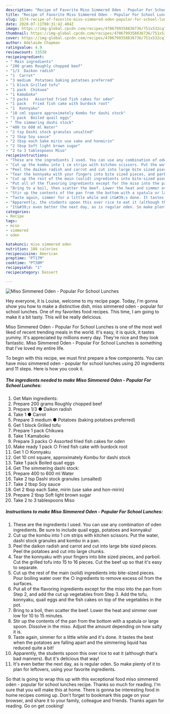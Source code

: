 ```yaml
---
description: "Recipe of Favorite Miso Simmered Oden - Popular For School Lunches"
title: "Recipe of Favorite Miso Simmered Oden - Popular For School Lunches"
slug: 1574-recipe-of-favorite-miso-simmered-oden-popular-for-school-lunches
date: 2020-07-11T00:31:42.404Z
image: https://img-global.cpcdn.com/recipes/4706799358836736/751x532cq70/miso-simmered-oden-popular-for-school-lunches-recipe-main-photo.jpg
thumbnail: https://img-global.cpcdn.com/recipes/4706799358836736/751x532cq70/miso-simmered-oden-popular-for-school-lunches-recipe-main-photo.jpg
cover: https://img-global.cpcdn.com/recipes/4706799358836736/751x532cq70/miso-simmered-oden-popular-for-school-lunches-recipe-main-photo.jpg
author: Adelaide Chapman
ratingvalue: 4.9
reviewcount: 33538
recipeingredient:
- " Main ingredients"
- "200 grams Roughly chopped beef"
- "1/3  Daikon radish"
- "1  Carrot"
- "3 medium  Potatoes baking potatoes preferred"
- "1 block Grilled tofu"
- "1 pack  Chikuwa"
- "1 Kamaboko"
- "3 packs   Assorted fried fish cakes for oden"
- "1 pack   Fried fish cake with burdock root"
- "1  Konnyaku"
- "10 cml square approximately Kombu for dashi stock"
- "1 pack  Boiled quail eggs"
- " The simmering dashi stock"
- "400 to 600 ml Water"
- "2 tsp Dashi stock granules unsalted"
- "2 tbsp Soy sauce"
- "2 tbsp each Sake mirin use sake and honmirin"
- "2 tbsp Soft light brown sugar"
- "2 to 3 tablespoons Miso"
recipeinstructions:
- "These are the ingredients I used. You can use any combination of oden ingredients. Be sure to include quail eggs, potatoes and konnyaku!"
- "Cut up the kombu into 1 cm strips with kitchen scissors. Put the water, dashi stock granules and kombu in a pan."
- "Peel the daikon radish and carrot and cut into large bite sized pieces. Peel the potatoes and cut into large chunks."
- "Tear the konnyaku with your fingers into bite sized pieces, and parboil. Cut the grilled tofu into 15 to 16 pieces. Cut the beef up so that it&#39;s easy to separate."
- "Cut up the rest of the main (solid) ingredients into bite-sized pieces. Pour boiling water over the ○ ingredients to remove excess oil from the surfaces."
- "Put all of the flavoring ingredients except for the miso into the pan from Step 2, and add the cut up vegetables from Step 3. Add the tofu, konnyaku, quail eggs and the fish cakes on top of the vegetables in the pot."
- "Bring to a boil, then scatter the beef. Lower the heat and simmer over low for 10 to 15 minutes."
- "Stir up the contents of the pan from the bottom with a spatula or large spoon. Dissolve in the miso. Adjust the amount depending on how salty it is."
- "Taste again, simmer for a little while and it&#39;s done. It tastes the best when the potatoes are falling apart and the simmering liquid has reduced quite a bit!"
- "Apparently, the students spoon this over rice to eat it (although that&#39;s bad manners). But it&#39;s delicious that way!"
- "It&#39;s even better the next day, as is regular oden. So make plenty of it to plan for leftovers, using your favorite ingredients."
categories:
- Recipe
tags:
- miso
- simmered
- oden

katakunci: miso simmered oden 
nutrition: 188 calories
recipecuisine: American
preptime: "PT17M"
cooktime: "PT30M"
recipeyield: "1"
recipecategory: Dessert

---
```



![Miso Simmered Oden - Popular For School Lunches](https://img-global.cpcdn.com/recipes/4706799358836736/751x532cq70/miso-simmered-oden-popular-for-school-lunches-recipe-main-photo.jpg)

Hey everyone, it is Louise, welcome to my recipe page. Today, I'm gonna show you how to make a distinctive dish, miso simmered oden - popular for school lunches. One of my favorites food recipes. This time, I am going to make it a bit tasty. This will be really delicious.

Miso Simmered Oden - Popular For School Lunches is one of the most well liked of recent trending meals in the world. It's easy, it is quick, it tastes yummy. It's appreciated by millions every day. They're nice and they look fantastic. Miso Simmered Oden - Popular For School Lunches is something that I've loved my entire life.




To begin with this recipe, we must first prepare a few components. You can have miso simmered oden - popular for school lunches using 20 ingredients and 11 steps. Here is how you cook it.

<!--inarticleads1-->

##### The ingredients needed to make Miso Simmered Oden - Popular For School Lunches:

1. Get  Main ingredients:
1. Prepare 200 grams Roughly chopped beef
1. Prepare 1/3 ● Daikon radish
1. Take 1 ● Carrot
1. Prepare 3 medium ● Potatoes (baking potatoes preferred)
1. Get 1 block Grilled tofu
1. Prepare 1 pack  Chikuwa
1. Take 1 Kamaboko
1. Prepare 3 packs  ○ Assorted fried fish cakes for oden
1. Make ready 1 pack  ○ Fried fish cake with burdock root
1. Get 1 ○ Konnyaku
1. Get 10 cml square, approximately Kombu for dashi stock
1. Take 1 pack  Boiled quail eggs
1. Get  The simmering dashi stock:
1. Prepare 400 to 600 ml Water
1. Take 2 tsp Dashi stock granules (unsalted)
1. Take 2 tbsp Soy sauce
1. Get 2 tbsp each Sake, mirin (use sake and hon-mirin)
1. Prepare 2 tbsp Soft light brown sugar
1. Take 2 to 3 tablespoons Miso




<!--inarticleads2-->

##### Instructions to make Miso Simmered Oden - Popular For School Lunches:

1. These are the ingredients I used. You can use any combination of oden ingredients. Be sure to include quail eggs, potatoes and konnyaku!
1. Cut up the kombu into 1 cm strips with kitchen scissors. Put the water, dashi stock granules and kombu in a pan.
1. Peel the daikon radish and carrot and cut into large bite sized pieces. Peel the potatoes and cut into large chunks.
1. Tear the konnyaku with your fingers into bite sized pieces, and parboil. Cut the grilled tofu into 15 to 16 pieces. Cut the beef up so that it&#39;s easy to separate.
1. Cut up the rest of the main (solid) ingredients into bite-sized pieces. Pour boiling water over the ○ ingredients to remove excess oil from the surfaces.
1. Put all of the flavoring ingredients except for the miso into the pan from Step 2, and add the cut up vegetables from Step 3. Add the tofu, konnyaku, quail eggs and the fish cakes on top of the vegetables in the pot.
1. Bring to a boil, then scatter the beef. Lower the heat and simmer over low for 10 to 15 minutes.
1. Stir up the contents of the pan from the bottom with a spatula or large spoon. Dissolve in the miso. Adjust the amount depending on how salty it is.
1. Taste again, simmer for a little while and it&#39;s done. It tastes the best when the potatoes are falling apart and the simmering liquid has reduced quite a bit!
1. Apparently, the students spoon this over rice to eat it (although that&#39;s bad manners). But it&#39;s delicious that way!
1. It&#39;s even better the next day, as is regular oden. So make plenty of it to plan for leftovers, using your favorite ingredients.




So that is going to wrap this up with this exceptional food miso simmered oden - popular for school lunches recipe. Thanks so much for reading. I'm sure that you will make this at home. There is gonna be interesting food in home recipes coming up. Don't forget to bookmark this page on your browser, and share it to your family, colleague and friends. Thanks again for reading. Go on get cooking!
